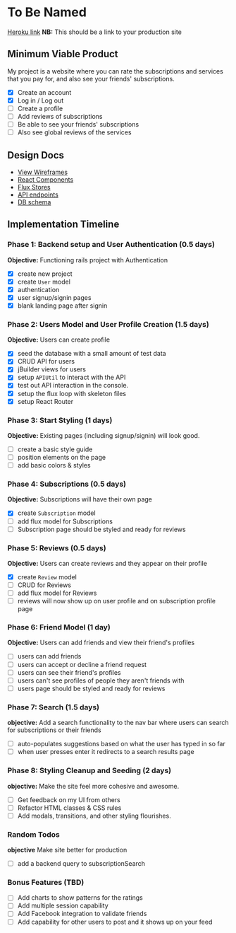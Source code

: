 # To Be Named

[Heroku link][heroku] **NB:** This should be a link to your production site

[heroku]: http://www.herokuapp.com

## Minimum Viable Product

My project is a website where you can rate the subscriptions and services that
you pay for, and also see your friends' subscriptions.

<!-- This is a Markdown checklist. Use it to keep track of your
progress. Put an x between the brackets for a checkmark: [x] -->

- [x] Create an account
- [x] Log in / Log out
- [ ] Create a profile
- [ ] Add reviews of subscriptions
- [ ] Be able to see your friends' subscriptions
- [ ] Also see global reviews of the services

## Design Docs
* [View Wireframes][views]
* [React Components][components]
* [Flux Stores][stores]
* [API endpoints][api-endpoints]
* [DB schema][schema]

[views]: ./docs/views.md
[components]: ./docs/components.md
[stores]: ./docs/stores.md
[api-endpoints]: ./docs/api-endpoints.md
[schema]: ./docs/schema.md

## Implementation Timeline

### Phase 1: Backend setup and User Authentication (0.5 days)

**Objective:** Functioning rails project with Authentication

- [x] create new project
- [x] create `User` model
- [x] authentication
- [x] user signup/signin pages
- [x] blank landing page after signin

### Phase 2: Users Model and User Profile Creation (1.5 days)

**Objective:** Users can create profile

- [x] seed the database with a small amount of test data
- [x] CRUD API for users
- [x] jBuilder views for users
- [x] setup `APIUtil` to interact with the API
- [x] test out API interaction in the console.
- [x] setup the flux loop with skeleton files
- [x] setup React Router

### Phase 3: Start Styling (1 days)

**Objective:** Existing pages (including signup/signin) will look good.

- [ ] create a basic style guide
- [ ] position elements on the page
- [ ] add basic colors & styles

### Phase 4: Subscriptions (0.5 days)

**Objective:** Subscriptions will have their own page

- [x] create `Subscription` model
- [ ] add flux model for Subscriptions
- [ ] Subscription page should be styled and ready for reviews

### Phase 5: Reviews (0.5 days)

**Objective:** Users can create reviews and they appear on their profile

- [x] create `Review` model
- [ ] CRUD for Reviews
- [ ] add flux model for Reviews
- [ ] reviews will now show up on user profile and on subscription profile page

### Phase 6: Friend Model (1 day)

**Objective:** Users can add friends and view their friend's profiles

- [ ] users can add friends
- [ ] users can accept or decline a friend request
- [ ] users can see their friend's profiles
- [ ] users can't see profiles of people they aren't friends with
- [ ] users page should be styled and ready for reviews

### Phase 7: Search (1.5 days)

**objective:** Add a search functionality to the nav bar where users can search
for subscriptions or their friends

- [ ] auto-populates suggestions based on what the user has typed in so far
- [ ] when user presses enter it redirects to a search results page

### Phase 8: Styling Cleanup and Seeding (2 days)

**objective:** Make the site feel more cohesive and awesome.

- [ ] Get feedback on my UI from others
- [ ] Refactor HTML classes & CSS rules
- [ ] Add modals, transitions, and other styling flourishes.

### Random Todos

**objective** Make site better for production

- [ ] add a backend query to subscriptionSearch

### Bonus Features (TBD)
- [ ] Add charts to show patterns for the ratings
- [ ] Add multiple session capability
- [ ] Add Facebook integration to validate friends
- [ ] Add capability for other users to post and it shows up on your feed
